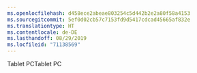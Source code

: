 ```yaml
---
ms.openlocfilehash: d458ece2abeae803254c5d442b2e2a80f58a4153
ms.sourcegitcommit: 5ef0d02cb57c7153fd9d5417cdcad45665af832e
ms.translationtype: HT
ms.contentlocale: de-DE
ms.lasthandoff: 08/29/2019
ms.locfileid: "71138569"
---
```

<span data-ttu-id="6c79a-101">Tablet PC</span><span class="sxs-lookup"><span data-stu-id="6c79a-101">Tablet PC</span></span>